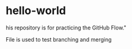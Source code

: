 # hello-world
his repository is for practicing the GitHub Flow."

File is used to test branching and merging

